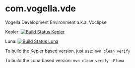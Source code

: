 com.vogella.vde
===============

Vogella Development Environment a.k.a. Voclipse 

Kepler: [![Build Status Kepler](https://build.vogella.com/ci/buildStatus/icon?job=C-MASTER-com.vogella.vde)](https://build.vogella.com/ci/job/C-MASTER-com.vogella.vde/)

Luna: [![Build Status Luna](https://build.vogella.com/ci/job/C-MASTER-com.vogella.vde.luna/badge/icon)](https://build.vogella.com/ci/job/C-MASTER-com.vogella.vde.luna/)

To build the Kepler based version, just use:
`mvn clean verify`

To build the Luna based version:
`mvn clean verify -Pluna`
